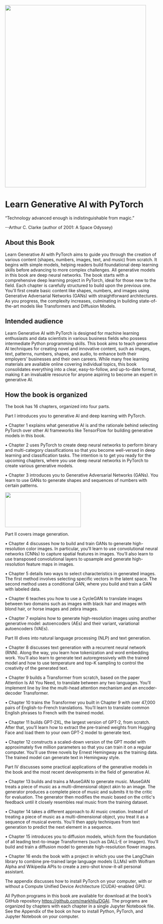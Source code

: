 <div >

<img src="https://gattonweb.uky.edu/faculty/lium/dgai.jpeg" width="463" height="600">

</div>


# Learn Generative AI with PyTorch

“Technology advanced enough is indistinguishable from magic.”

--Arthur C. Clarke (author of 2001: A Space Odyssey)


## About this Book

Learn Generative AI with PyTorch aims to guide you through the creation of various content (shapes, numbers, images, text, and music) from scratch. It begins with simple models, helping readers build foundational deep learning skills before advancing to more complex challenges. All generative models in this book are deep neural networks. The book starts with a comprehensive deep learning project in PyTorch, ideal for those new to the field. Each chapter is carefully structured to build upon the previous one. You'll first create basic content like shapes, numbers, and images using Generative Adversarial Networks (GANs) with straightforward architectures. As you progress, the complexity increases, culminating in building state-of-the-art models like Transformers and Diffusion Models. 

## Intended audience

Learn Generative AI with PyTorch is designed for machine learning enthusiasts and data scientists in various business fields who possess intermediate Python programming skills. This book aims to teach generative AI techniques for creating novel and innovative content, such as images, text, patterns, numbers, shapes, and audio, to enhance both their employers' businesses and their own careers. While many free learning materials are available online covering individual topics, this book consolidates everything into a clear, easy-to-follow, and up-to-date format, making it an invaluable resource for anyone aspiring to become an expert in generative AI.

## How the book is organized

The book has 16 chapters, organized into four parts.

Part I introduces you to generative AI and deep learning with PyTorch.

•	Chapter 1 explains what generative AI is and the rationale behind selecting PyTorch over other AI frameworks like TensorFlow for building generative models in this book.

•	Chapter 2 uses PyTorch to create deep neural networks to perform binary and multi-category classifications so that you become well-versed in deep learning and classification tasks. The intention is to get you ready for the upcoming chapters, where you use deep neural networks in PyTorch to create various generative models.

•	Chapter 3 introduces you to Generative Adversarial Networks (GANs). You learn to use GANs to generate shapes and sequences of numbers with certain patterns.

<div ><img src="https://gattonweb.uky.edu/faculty/lium/img/gan.png" width="249" height="115"></div>

Part II covers image generation. 

•	Chapter 4 discusses how to build and train GANs to generate high-resolution color images. In particular, you’ll learn to use convolutional neural networks (CNNs) to capture spatial features in images. You’ll also learn to use transposed convolutional layers to upsample and generate high-resolution feature maps in images. 

•	Chapter 5 details two ways to select characteristics in generated images. The first method involves selecting specific vectors in the latent space. The second method uses a conditional GAN, where you build and train a GAN with labeled data. 

•	Chapter 6 teaches you how to use a CycleGAN to translate images between two domains such as images with black hair and images with blond hair, or horse images and zebra images. 

•	Chapter 7 explains how to generate high-resolution images using another generative model: autoencoders (AEs) and their variant, variational autoencoders (VAEs). 

Part III dives into natural language processing (NLP) and text generation.

•	Chapter 8 discusses text generation with a recurrent neural network (RNN). Along the way, you learn how tokenization and word embedding work. You’ll also learn to generate text autoregressively with the trained model and how to use temperature and top-K sampling to control the creativity of the generated text. 

•	Chapter 9 builds a Transformer from scratch, based on the paper Attention Is All You Need, to translate between any two languages. You’ll implement line by line the multi-head attention mechanism and an encoder-decoder Transformer. 

•	Chapter 10 trains the Transformer you built in Chapter 9 with over 47,000 pairs of English-to-French translations. You’ll learn to translate common English phrases to French with the trained model. 

•	Chapter 11 builds GPT-2XL, the largest version of GPT-2, from scratch. After that, you’ll learn how to extract the pre-trained weights from Hugging Face and load them to your own GPT-2 model to generate text. 

•	Chapter 12 constructs a scaled-down version of the GPT model with approximately five million parameters so that you can train it on a regular computer. You’ll use three novels by Ernest Hemingway as the training data. The trained model can generate text in Hemingway style. 

Part IV discusses some practical applications of the generative models in the book and the most recent developments in the field of generative AI.

•	Chapter 13 builds and trains a MuseGAN to generate music. MuseGAN treats a piece of music as a multi-dimensional object akin to an image. The generator produces a complete piece of music and submits it to the critic for evaluation. The generator then modifies the music based on the critic's feedback until it closely resembles real music from the training dataset. 

•	Chapter 14 takes a different approach to AI music creation. Instead of treating a piece of music as a multi-dimensional object, you treat it as a sequence of musical events. You'll then apply techniques from text generation to predict the next element in a sequence. 

•	Chapter 15 introduces you to diffusion models, which form the foundation of all leading text-to-image Transformers (such as DALL-E or Imagen). You’ll build and train a diffusion model to generate high-resolution flower images.

•	Chapter 16 ends the book with a project in which you use the LangChain library to combine pre-trained large language models (LLMs) with Wolfram Alpha and Wikipedia APIs to create a zero-shot know-it-all personal assistant.

The appendix discusses how to install PyTorch on your computer, with or without a Compute Unified Device Architecture (CUDA)-enabled GPU.

All Python programs in this book are available for download at the book’s GitHub repository https://github.com/markhliu/DGAI. The programs are organized by chapters with each chapter in a single Jupyter Notebook file. See the Appendix of the book on how to install Python, PyTorch, and Jupyter Notebook on your computer. 




